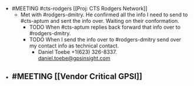 - #MEETING #cts-rodgers [[Proj: CTS Rodgers Network]]
	- Met with #rodgers-dmitry. He confirmed all the info I need to send to #cts-aptum and sent the info over. Waiting on their conformation.
		- TODO When #cts-aptum replies back forward that info over to #rodgers-dmitry.
		- TODO  When I send the info over to #rodgers-dmitry send over my contact info as technical contact.
			- Daniel Toebe +1(623) 326-8337. daniel.toebe@gpsinsight.com
- #MEETING [[Vendor Critical GPSI]]
	-